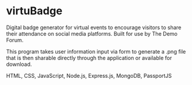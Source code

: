 # virtuBadge
Digital badge generator for virtual events to encourage visitors to share their attendance on social media platforms. Built for use by The Demo Forum.

This program takes user information input via form to generate a .png file that is then sharable directly through the application or available for download.


HTML, CSS, JavaScript, Node.js, Express.js, MongoDB, PassportJS
